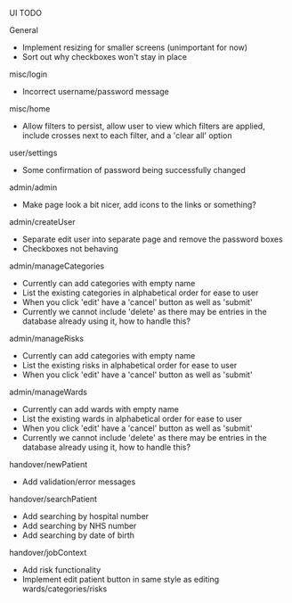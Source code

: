 UI TODO

General
- Implement resizing for smaller screens (unimportant for now)
- Sort out why checkboxes won't stay in place

misc/login
- Incorrect username/password message

misc/home
- Allow filters to persist, allow user to view which filters are applied, include crosses next to each filter, and a 'clear all' option

user/settings
- Some confirmation of password being successfully changed

admin/admin
- Make page look a bit nicer, add icons to the links or something?

admin/createUser
- Separate edit user into separate page and remove the password boxes
- Checkboxes not behaving

admin/manageCategories
- Currently can add categories with empty name
- List the existing categories in alphabetical order for ease to user
- When you click 'edit' have a 'cancel' button as well as 'submit'
- Currently we cannot include 'delete' as there may be entries in the database already using it, how to handle this?

admin/manageRisks
- Currently can add categories with empty name
- List the existing risks in alphabetical order for ease to user
- When you click 'edit' have a 'cancel' button as well as 'submit'

admin/manageWards
- Currently can add wards with empty name
- List the existing wards in alphabetical order for ease to user
- When you click 'edit' have a 'cancel' button as well as 'submit'
- Currently we cannot include 'delete' as there may be entries in the database already using it, how to handle this?

handover/newPatient
- Add validation/error messages

handover/searchPatient
- Add searching by hospital number
- Add searching by NHS number
- Add searching by date of birth

handover/jobContext
- Add risk functionality
- Implement edit patient button in same style as editing wards/categories/risks
